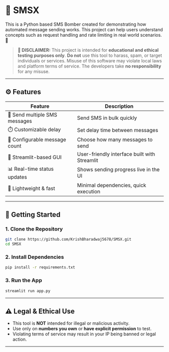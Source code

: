 # 📲 SMSX 

This is a Python based SMS Bomber created for demonstrating how automated message sending works. This project can help users understand concepts such as request handling and rate limiting in real world scenarios. 🚀

> **🚨 DISCLAIMER:**
> This project is intended for **educational and ethical testing purposes only**.
> **Do not** use this tool to harass, spam, or target individuals or services.
> Misuse of this software may violate local laws and platform terms of service.
> The developers take **no responsibility** for any misuse.

---

## ⚙️ Features

| Feature                              | Description                                      |
|------------------------------------|------------------------------------------------|
| 📨 Send multiple SMS messages       | Send SMS in bulk quickly                          |
| ⏱️ Customizable delay               | Set delay time between messages                   |
| 🔁 Configurable message count      | Choose how many messages to send                  |
| 🧪 Streamlit-based GUI              | User-friendly interface built with Streamlit     |
| 📊 Real-time status updates         | Shows sending progress live in the UI              |
| 🚀 Lightweight & fast              | Minimal dependencies, quick execution              |

---

## 🚀 Getting Started

### 1. Clone the Repository

```bash
git clone https://github.com/KrishBharadwaj5678/SMSX.git
cd SMSX
````

### 2. Install Dependencies

```bash
pip install -r requirements.txt
```

### 3. Run the App

```bash
streamlit run app.py
```

---

## ⚠️ Legal & Ethical Use

* This tool is **NOT** intended for illegal or malicious activity.
* Use only on **numbers you own** or **have explicit permission** to test.
* Violating terms of service may result in your IP being banned or legal action.

---

